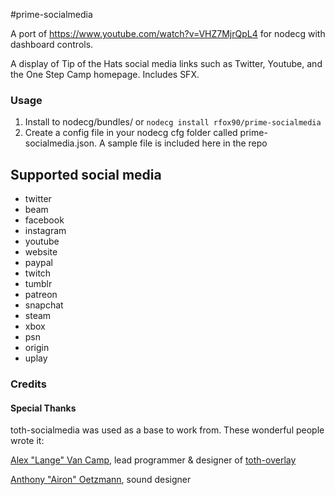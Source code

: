 #prime-socialmedia

A port of https://www.youtube.com/watch?v=VHZ7MjrQpL4 for nodecg with dashboard controls.


A display of Tip of the Hats social media links such as Twitter, Youtube, and the One Step Camp homepage. Includes SFX.

### Usage
1. Install to nodecg/bundles/ or ```nodecg install rfox90/prime-socialmedia```
2. Create a config file in your nodecg cfg folder called prime-socialmedia.json. A sample file is included here in the repo


## Supported social media
* twitter
* beam
* facebook
* instagram
* youtube
* website
* paypal
* twitch
* tumblr
* patreon
* snapchat
* steam
* xbox
* psn
* origin
* uplay



### Credits

#### Special Thanks

toth-socialmedia was used as a base to work from. These wonderful people wrote it:

[Alex "Lange" Van Camp](http://alexvan.camp), lead programmer & designer of [toth-overlay](https://github.com/Langeh/toth-overlay)

[Anthony "Airon" Oetzmann](http://aironaudio.weebly.com/), sound designer  
